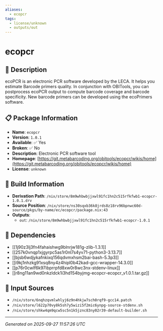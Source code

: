```yaml
---
aliases:
  - ecopcr
tags:
  - license/unknown
  - outputs/out
---
```


# ecopcr

## 📝 Description

ecoPCR is an electronic PCR software developed by the LECA. It
helps you estimate Barcode primers quality. In conjunction with
OBITools, you can postprocess ecoPCR output to compute barcode
coverage and barcode specificity. New barcode primers can be
developed using the ecoPrimers software.


## 📋 Package Information

- **Name**: `ecopcr`
- **Version**: `1.0.1`
- **Available**: ✅ Yes
- **Broken**: ✅ No
- **Description**: Electronic PCR software tool
- **Homepage**: [https://git.metabarcoding.org/obitools/ecopcr/wikis/home](https://git.metabarcoding.org/obitools/ecopcr/wikis/home)
- **License**: `unknown`

## 🔧 Build Information

- **Derivation Path**: `/nix/store/8m9whbwbjjxwl91fc1hn2c515rfkfwb1-ecopcr-1.0.1.drv`
- **Source Position**: `/nix/store/ns30sqxb36k8jrds8z18rv96bpnwc60d-source/pkgs/by-name/ec/ecopcr/package.nix:43`
- **Outputs**:
  - `out`:  `/nix/store/8m9whbwbjjxwl91fc1hn2c515rfkfwb1-ecopcr-1.0.1`

## 🔗 Dependencies

- [[1j90z3lj3fn4fahaishwg9blnrjw181g-zlib-1.3.1]]
- [[257k0vnqp1xjgyrpc5as1r0nl7s4yv71-python3-3.13.7]]
- [[bjsb6wdjykafnkixq156qdvmxhsm2bai-bash-5.3p3]]
- [[i9kj1nhzkg91xsq8ny4z4hipl0b42kad-gcc-wrapper-14.3.0]]
- [[p76r0cwlf6k97ibprrpfd8xw0r8wc3nx-stdenv-linux]]
- [[r8ng11an9wd0nkzldck1i3hd154byjmg-ecopcr-ecopcr_v1.0.1.tar.gz]]

## 📁 Input Sources

- `/nix/store/6nqhzqvmlwhlyj6z9n4hkjw7sch0rqf9-gcc14.patch`
- `/nix/store/l622p70vy8k5sh7y5wizi5f2mic6ynpg-source-stdenv.sh`
- `/nix/store/shkw4qm9qcw5sc5n1k5jznc83ny02r39-default-builder.sh`

---
*Generated on 2025-09-27 11:57:26 UTC*
